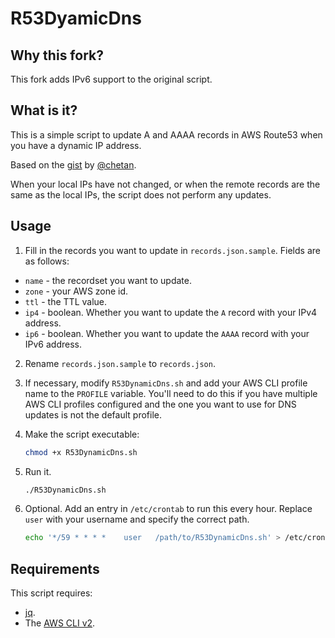 # R53DyamicDns

## Why this fork?

This fork adds IPv6 support to the original script.

## What is it?
This is a simple script to update A and AAAA records in AWS Route53 when you have a dynamic IP address. 

Based on the [gist](https://gist.github.com/chetan/aac5f03c9ad6a0772ce4) by [@chetan](https://gist.github.com/chetan).

When your local IPs have not changed, or when the remote records are the same as the local IPs, the script does not perform any updates.

## Usage

1. Fill in the records you want to update in `records.json.sample`. Fields are as follows:
- `name` - the recordset you want to update.
- `zone` - your AWS zone id.
- `ttl` - the TTL value.
- `ip4` - boolean. Whether you want to update the `A` record with your IPv4 address.
- `ip6` - boolean. Whether you want to update the `AAAA` record with your IPv6 address.

2. Rename `records.json.sample` to `records.json`.

3. If necessary, modify `R53DynamicDns.sh` and add your AWS CLI profile name to the `PROFILE` variable. You'll need to do this if you have multiple AWS CLI profiles configured and the one you want to use for DNS updates is not the default profile. 

3. Make the script executable:
    ```bash
    chmod +x R53DynamicDns.sh
    ```

4. Run it.
    ```bash
    ./R53DynamicDns.sh
    ```

5. Optional. Add an entry in `/etc/crontab` to run this every hour. Replace `user` with your username and specify the correct path.
    ```bash
    echo '*/59 * * * *    user   /path/to/R53DynamicDns.sh' > /etc/crontab
    ```

## Requirements

This script requires:

- [jq](https://jqlang.github.io/jq/).
- The [AWS CLI v2](https://docs.aws.amazon.com/cli/latest/userguide/getting-started-install.html).